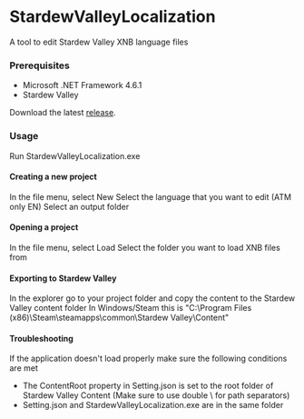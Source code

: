 # StardewValleyLocalization
 A tool to edit Stardew Valley XNB language files

### Prerequisites
- Microsoft .NET Framework 4.6.1
- Stardew Valley

Download the latest [release](https://github.com/janfokke/StardewValleyLocalization/releases).

### Usage
Run StardewValleyLocalization.exe

#### Creating a new project

In the file menu, select New
Select the language that you want to edit (ATM only EN)
Select an output folder

#### Opening a project
In the file menu, select Load
Select the folder you want to load XNB files from

#### Exporting to Stardew Valley
In the explorer go to your project folder and copy the content to the Stardew Valley content folder
In Windows/Steam this is "C:\Program Files (x86)\Steam\steamapps\common\Stardew Valley\Content"

#### Troubleshooting
If the application doesn't load properly make sure the following conditions are met
- The ContentRoot property in Setting.json is set to the root folder of Stardew Valley Content (Make sure to use double \ for path separators)
- Setting.json and StardewValleyLocalization.exe are in the same folder

